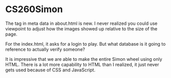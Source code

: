 # CS260Simon
The tag in meta data in about.html is new. I never realized you could use viewpoint to adjust how the images showed up relative to the size of the page. 

For the index.html, it asks for a login to play. But what database is it going to reference to actually verify someone?

It is impressive that we are able to make the entire Simon wheel using only HTML. There is a lot more capability to HTML than I realized, it just never gets used because of CSS and JavaScript. 